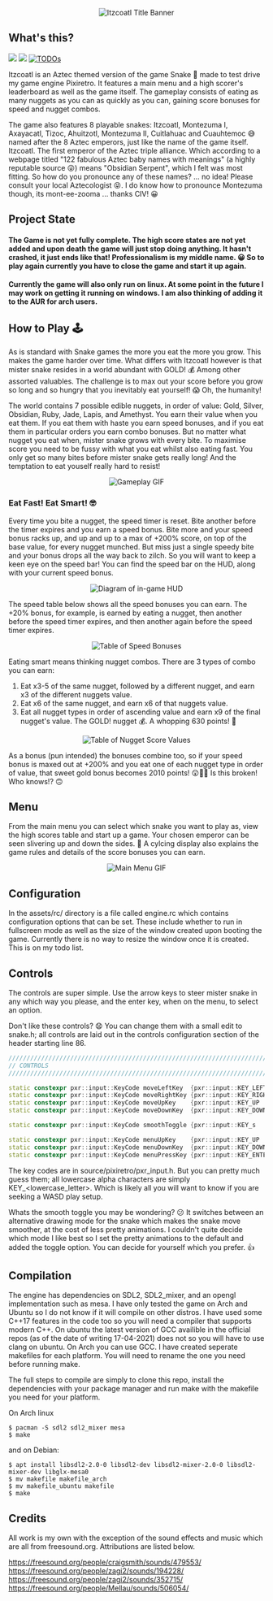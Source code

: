 
<p align="center">
  <img src="img/itzcoatl_title.png" alt="Itzcoatl Title Banner"/>
</p>

## What's this?

![](https://img.shields.io/badge/platform-linux-informational)
![](https://img.shields.io/badge/cpp-c%2B%2B17-ff69b4)
[![TODOs](https://img.shields.io/badge/TODO-file-important)](/todo)

Itzcoatl is an Aztec themed version of the game Snake :snake: made to test drive my game engine Pixiretro. It features a main menu and a high scorer's leaderboard as well as the game itself. The gameplay consists of eating as many nuggets as you can as quickly as you can, gaining score bonuses for speed and nugget combos.

The game also features 8 playable snakes: Itzcoatl, Montezuma I, Axayacatl, Tizoc, Ahuitzotl, Montezuma II, Cuitlahuac and Cuauhtemoc :sweat_smile: named after the 8 Aztec emperors, just like the name of the game itself. Itzcoatl. The first emperor of the Aztec triple alliance. Which according to a webpage titled "122 fabulous Aztec baby names with meanings" (a highly reputable source :stuck_out_tongue_winking_eye:) means "Obsidian Serpent", which I felt was most fitting. So how do you pronounce any of these names? ... no idea! Please consult your local Aztecologist :stuck_out_tongue_closed_eyes:. I do know how to pronounce Montezuma though, its mont-ee-zooma ... thanks CIV! :grinning:

## Project State

#### The Game is not yet fully complete. The high score states are not yet added and upon death the game will just stop doing anything. It hasn't crashed, it just ends like that! Professionalism is my middle name. :grinning: So to play again currently you have to close the game and start it up again.

#### Currently the game will also only run on linux. At some point in the future I may work on getting it running on windows. I am also thinking of adding it to the AUR for arch users.

## How to Play :joystick:

As is standard with Snake games the more you eat the more you grow. This makes the game harder over time. What differs with Itzcoatl however is that mister snake resides in a world abundant with GOLD! :moneybag: Among other assorted valuables. The challenge is to max out your score before you grow so long and so hungry that you inevitably eat yourself! :scream: Oh, the humanity!

The world contains 7 possible edible nuggets, in order of value: Gold, Silver, Obsidian, Ruby, Jade, Lapis, and Amethyst. You earn their value when you eat them. If you eat them with haste you earn speed bonuses, and if you eat them in particular orders you earn combo bonuses. But no matter what nugget you eat when, mister snake grows with every bite. To maximise score you need to be fussy with what you eat whilst also eating fast. You only get so many bites before mister snake gets really long! And the temptation to eat youself really hard to resist!

<p align="center">
  <img src="img/gameplay.gif" alt="Gameplay GIF"/>
</p>

### Eat Fast! Eat Smart! :nerd_face:

Every time you bite a nugget, the speed timer is reset. Bite another before the timer expires and you earn a speed bonus. Bite more and your speed bonus racks up, and up and up to a max of +200% score, on top of the base value, for every nugget munched. But miss just a single speedy bite and your bonus drops all the way back to zilch. So you will want to keep a keen eye on the speed bar! You can find the speed bar on the HUD, along with your current speed bonus.

<p align="center">
  <img src="img/hud.png" alt="Diagram of in-game HUD"/>
</p>

The speed table below shows all the speed bonuses you can earn. The +20% bonus, for example, is earned by eating a nugget, then another before the speed timer expires, and then another again before the speed timer expires.

<p align="center">
  <img src="img/speed_table.png" alt="Table of Speed Bonuses"/>
</p>

Eating smart means thinking nugget combos. There are 3 types of combo you can earn:
1. Eat x3-5 of the same nugget, followed by a different nugget, and earn x3 of the different nuggets value.
2. Eat x6 of the same nugget, and earn x6 of that nuggets value.
3. Eat all nugget types in order of ascending value and earn x9 of the final nugget's value. The GOLD! nugget :moneybag:. A whopping 630 points! :money_mouth_face:

<p align="center">
  <img src="img/nugget_table.png" alt="Table of Nugget Score Values"/>
</p>

As a bonus (pun intended) the bonuses combine too, so if your speed bonus is maxed out at +200% and you eat one of each nugget type in order of value, that sweet gold bonus becomes 2010 points! :astonished::money_mouth_face::money_mouth_face: Is this broken! Who knows!? :upside_down_face:

## Menu

From the main menu you can select which snake you want to play as, view the high scores table and start up a game. Your chosen emperor can be seen slivering up and down the sides. :snake: A cylcing display also explains the game rules and details of the score bonuses you can earn.

<p align="center">
  <img src="img/menu.gif" alt="Main Menu GIF"/>
</p>

## Configuration

In the assets/rc/ directory is a file called engine.rc which contains configuration options that can be set. These include whether to run in fullscreen mode as well as the size of the window created upon booting the game. Currently there is no way to resize the window once it is created. This is on my todo list.

## Controls

The controls are super simple. Use the arrow keys to steer mister snake in any which way you please, and the enter key, when on the menu, to select an option.

Don't like these controls? :anguished: You can change them with a small edit to snake.h; all controls are laid out in the controls configuration section of the header starting line 86.

```c++
////////////////////////////////////////////////////////////////////////////
// CONTROLS       
////////////////////////////////////////////////////////////////////////////

static constexpr pxr::input::KeyCode moveLeftKey  {pxr::input::KEY_LEFT  };
static constexpr pxr::input::KeyCode moveRightKey {pxr::input::KEY_RIGHT };
static constexpr pxr::input::KeyCode moveUpKey    {pxr::input::KEY_UP    };
static constexpr pxr::input::KeyCode moveDownKey  {pxr::input::KEY_DOWN  };

static constexpr pxr::input::KeyCode smoothToggle {pxr::input::KEY_s     };

static constexpr pxr::input::KeyCode menuUpKey    {pxr::input::KEY_UP   };
static constexpr pxr::input::KeyCode menuDownKey  {pxr::input::KEY_DOWN };
static constexpr pxr::input::KeyCode menuPressKey {pxr::input::KEY_ENTER};
```
The key codes are in source/pixiretro/pxr_input.h. But you can pretty much guess them; all lowercase alpha characters are simply KEY_<lowercase_letter>. Which is likely all you will want to know if you are seeking a WASD play setup.

Whats the smooth toggle you may be wondering? :confused: It switches between an alternative drawing mode for the snake which makes the snake move smoother, at the cost of less pretty animations. I couldn't quite decide which mode I like best so I set the pretty animations to the default and added the toggle option. You can decide for yourself which you prefer. :thumbsup:

## Compilation

The engine has dependencies on SDL2, SDL2_mixer, and an opengl implementation such as mesa. I have only tested the game on Arch and Ubuntu so I do not know if it will compile on other distros. I have used some C++17 features in the code too so you will need a compiler that supports modern C++. On ubuntu the latest version of GCC availible in the official repos (as of the date of writing 17-04-2021) does not so you will have to use clang on ubuntu. On Arch you can use GCC. I have created seperate makefiles for each platform. You will need to rename the one you need before running make.

The full steps to compile are simply to clone this repo, install the dependencies with your package manager and run make with the makefile you need for your platform.

On Arch linux

```shell
$ pacman -S sdl2 sdl2_mixer mesa
$ make
```
and on Debian:

```shell
$ apt install libsdl2-2.0-0 libsdl2-dev libsdl2-mixer-2.0-0 libsdl2-mixer-dev libglx-mesa0
$ mv makefile makefile_arch
$ mv makefile_ubuntu makefile
$ make
```
## Credits

All work is my own with the exception of the sound effects and music which are all from freesound.org. Attributions are listed below.

https://freesound.org/people/craigsmith/sounds/479553/
https://freesound.org/people/zagi2/sounds/194228/
https://freesound.org/people/zagi2/sounds/352715/
https://freesound.org/people/Mellau/sounds/506054/

